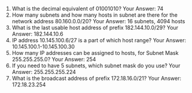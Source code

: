 1. What is the decimal equivalent of 01001010?
Your Answer: 74
2. How many subnets and how many hosts in subnet are there for the network
address 80.160.0.0/20?
Your Answer: 16 subnets, 4094 hosts
3. What is the last usable host address of prefix 182.144.10.0/29?
Your Answer: 182.144.10.6
4. IP address 10.145.100.6/27 is a part of which host range?
Your Answer: 10.145.100.1-10.145.100.30
5. How many IP addresses can be assigned to hosts, for Subnet Mask
255.255.255.0?
Your Answer: 254
6. If you need to have 5 subnets, which subnet mask do you use?
Your Answer: 255.255.255.224
7. What is the broadcast address of prefix 172.18.16.0/21?
Your Answer: 172.18.23.254
